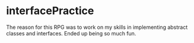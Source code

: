 ﻿# interfacePractice
The reason for this RPG was to work on my skills in implementing abstract classes and interfaces. Ended up being so much fun.
